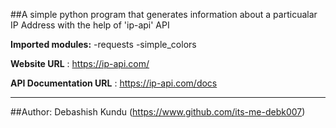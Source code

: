 
##A simple python program that generates information about a particualar IP Address with the help of 'ip-api' API

**Imported modules:**
-requests
-simple_colors

**Website URL** : https://ip-api.com/

**API Documentation URL** : https://ip-api.com/docs

------------

##Author:
Debashish Kundu (https://www.github.com/its-me-debk007)